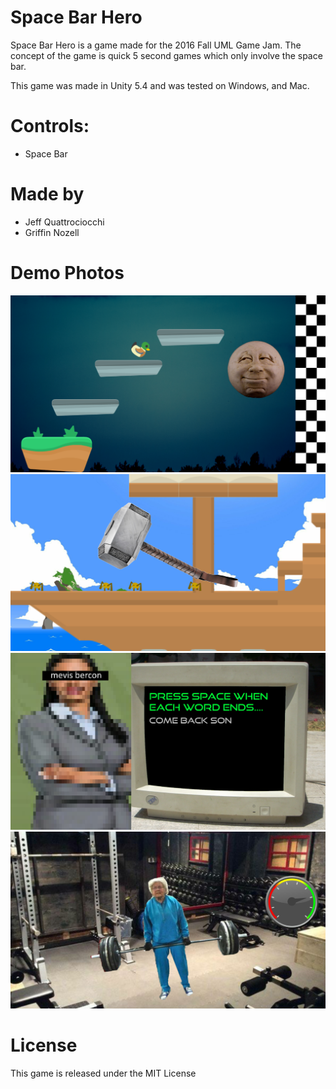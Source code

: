 # Space Bar Hero
Space Bar Hero is a game made for the 2016 Fall UML Game Jam. The concept of the game is quick 5 second games which only involve the space bar.

This game was made in Unity 5.4 and was tested on Windows, and Mac. 

# Controls:
- Space Bar

# Made by
- Jeff Quattrociocchi
- Griffin Nozell

# Demo Photos
<img src="./demo photos/duck jump.png"></img>
<img src="./demo photos/hammer.png"></img>
<img src="./demo photos/leave it to meavis.png"></img>
<img src="./demo photos/grandma training.png"></img>

# License
This game is released under the MIT License
